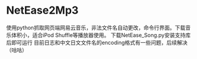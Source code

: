 # NetEase2Mp3
使用python抓取网页端网易云音乐，非法文件名自动更改，命令行界面。下载音乐体积小，适合iPod Shuffle等播放器使用。
下载NetEase_Song.py安装支持库后即可运行
目前日志和中文日文文件名的encoding格式有一些问题，后续解决（咕咕）
